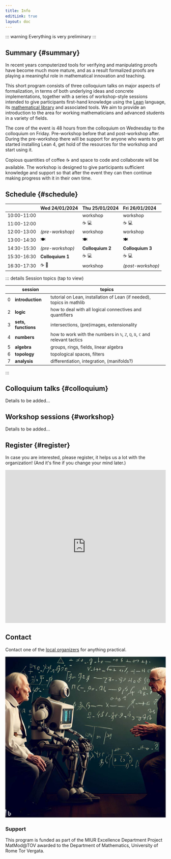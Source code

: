 ```yaml
---
title: Info
editLink: true
layout: doc
---
```



::: warning
Everything is very preliminary
:::

## Summary {#summary}

In recent years computerized tools for verifying and manipulating proofs have become much more mature, and as a result formalized proofs are playing a meaningful role in mathematical innovation and teaching.

This short program consists of three colloquium talks on major aspects of formalization, in terms of both underlying ideas and concrete implementations, together with a series of workshop-style sessions intended to give participants first-hand knowledge using the [Lean](https://leanprover.github.io/) language, its [mathematical library](https://leanprover-community.github.io/index.html) and associated tools.
We aim to provide an introduction to the area for working mathematicians and advanced students in a variety of fields.

The core of the event is 48 hours from the colloquium on Wednesday to the colloquium on Friday. Pre-workshop before that and post-workshop after. During the pre-workshop there will be support for anyone who wants to get started installing Lean 4, get hold of the resources for the workshop and start using it. 

Copious quantities of coffee ☕ and space to code and collaborate will be available.
The workshop is designed to give participants sufficient knowledge and support so that after the event they can then continue making progress with it in their own time.


## Schedule {#schedule}

|             | Wed 24/01/2024   | Thu 25/01/2024   | Fri 26/01/2024    |
| :---------: | :--------------- | :--------------- | :---------------- |
| 10:00-11:00 |                  | workshop         | workshop          |
| 11:00-12:00 |                  | ☕ 💻              | ☕ 💻               |
| 12:00-13:00 | _(pre-workshop)_ | workshop         | workshop          |
| 13:00-14:30 | 🍽️                | 🍽️                | 🍽️                 |
| 14:30-15:30 | _(pre-workshop)_ | **Colloquium 2** | **Colloquium 3**  |
| 15:30-16:30 | **Colloquium 1** | ☕ 💻              | ☕ 💻               |
| 16:30-17:30 | ☕ 🍷              | workshop         | _(post-workshop)_ |

::: details Session topics (tap to view)

|     | session             | topics                                                                       |
| --- | ------------------- | ---------------------------------------------------------------------------- |
| 0   | **introduction**    | tutorial on Lean, installation of Lean (if needed), topics in mathlib        |
| 2   | **logic**           | how to deal with all logical connectives and quantifiers                     |
| 3   | **sets, functions** | intersections, (pre)images, extensionality                                   |
| 4   | **numbers**         | how to work with the numbers in `ℕ`, `ℤ`, `ℚ`, `ℝ`, `ℂ` and relevant tactics |
| 5   | **algebra**         | groups, rings, fields, linear algebra                                        |
| 6   | **topology**        | topological spaces, filters                                                  |
| 7   | **analysis**        | differentiation, integration, (manifolds?)                                   |

:::

<!-- ## Speakers / Scientific organizers {#speakers}

These are the ones who actually organised the event and made it happen.

- Speaker A
- Speaker B
- Speaker C -->
<!-- 
## Local organizers  
- Oliver Butterley
- Rafael Greenblatt
- Marco Lenci
- Yoh Tanimoto -->

## Colloquium talks {#colloquium}

Details to be added...


## Workshop sessions {#workshop}

Details to be added...


## Register {#register}

In case you are interested, please register, it helps us a lot with the organization! (And it's fine if you change your mind later.)

<iframe width="640px" height="480px" src="https://forms.office.com/e/6ypp7fTrK2?embed=true" frameborder="0" marginwidth="0" marginheight="0" style="border: none; max-width:100%; max-height:100vh" allowfullscreen webkitallowfullscreen mozallowfullscreen msallowfullscreen> </iframe>

## Contact

Contact one of the [local organizers](/team) for anything practical.

![Discussing maths together](images/discuss.jpeg)

### Support

This program is funded as part of the MIUR Excellence Department Project MatMod@TOV awarded to the Department of Mathematics, University of Rome Tor Vergata.
